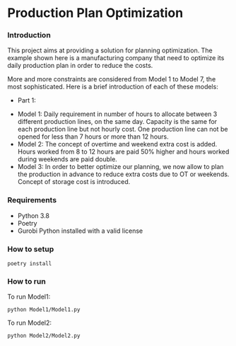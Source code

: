 # Production Plan Optimization

### Introduction
This project aims at providing a solution for planning optimization.
The example shown here is a manufacturing company that need to optimize its daily production plan in order to reduce the costs.

More and more constraints are considered from Model 1 to Model 7, the most sophisticated. 
Here is a brief introduction of each of these models:
- Part 1:
* Model 1: 
  Daily requirement in number of hours to allocate between 3 different production lines, on the same day. 
  Capacity is the same for each production line but not hourly cost. One production line can not be opened for less than 7 hours or more than 12 hours.
* Model 2:
  The concept of overtime and weekend extra cost is added. Hours worked from 8 to 12 hours are paid 50% higher and hours worked during weekends are paid double. 
* Model 3:
  In order to better optimize our planning, we now allow to plan the production in advance to reduce extra costs due to OT or weekends.
  Concept of storage cost is introduced.
  
### Requirements
- Python 3.8
- Poetry
- Gurobi Python installed with a valid license


### How to setup

```shell script
poetry install
```

### How to run


To run Model1:
```shell script
python Model1/Model1.py
```

To run Model2:
```shell script
python Model2/Model2.py
```
